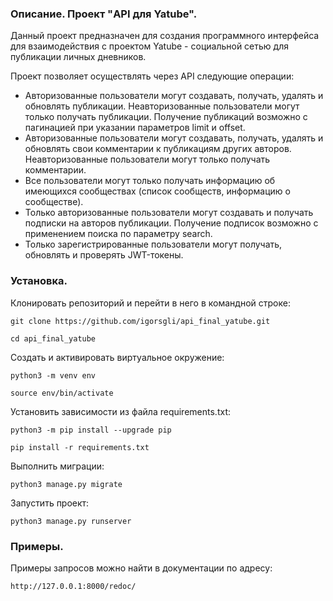 ### Описание. Проект "API для Yatube".

Данный проект предназначен для создания программного интерфейса для взаимодействия с проектом Yatube - социальной сетью для публикации личных дневников.

Проект позволяет осуществлять через API следующие операции:
- Авторизованные пользователи могут создавать, получать, удалять и обновлять публикации. Неавторизованные пользователи могут только получать публикации. Получение публикаций возможно с пагинацией при указании параметров limit и offset.
- Авторизованные пользователи могут создавать, получать, удалять и обновлять свои комментарии к публикациям других авторов. Неавторизованные пользователи могут только получать комментарии.
- Все пользователи могут только получать информацию об имеющихся сообществах (список сообществ, информацию о сообществе).
- Только авторизованные пользователи могут создавать и получать подписки на авторов публикации. Получение подписок возможно с применением поиска по параметру search.
- Только зарегистрированные пользователи могут получать, обновлять и проверять JWT-токены.

### Установка.

Клонировать репозиторий и перейти в него в командной строке:

```
git clone https://github.com/igorsgli/api_final_yatube.git
```

```
cd api_final_yatube
```

Cоздать и активировать виртуальное окружение:

```
python3 -m venv env
```

```
source env/bin/activate
```

Установить зависимости из файла requirements.txt:

```
python3 -m pip install --upgrade pip
```

```
pip install -r requirements.txt
```

Выполнить миграции:

```
python3 manage.py migrate
```

Запустить проект:

```
python3 manage.py runserver
```

### Примеры.

Примеры запросов можно найти в документации по адресу:

```
http://127.0.0.1:8000/redoc/
```